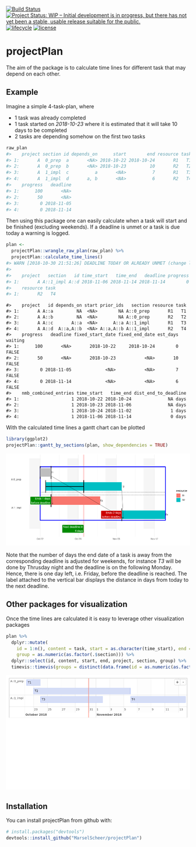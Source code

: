 
[![Build
Status](https://travis-ci.org/MarselScheer/projectPlan.svg?branch=master)](https://travis-ci.org/MarselScheer/projectPlan)
[![Project Status: WIP – Initial development is in progress, but there
has not yet been a stable, usable release suitable for the
public.](https://www.repostatus.org/badges/latest/wip.svg)](https://www.repostatus.org/#wip)
[![lifecycle](https://img.shields.io/badge/lifecycle-experimental-orange.svg)](https://www.tidyverse.org/lifecycle/#experimental)
[![license](https://img.shields.io/badge/license-GPL--3-blue.svg)](https://www.gnu.org/licenses/gpl-3.0.en.html)

# projectPlan

The aim of the package is to calculate time lines for different task
that may depend on each other.

## Example

Imagine a simple 4-task-plan, where

  - 1 task was already completed
  - 1 task started on *2018-10-23* where it is estimated that it will
    take 10 days to be completed
  - 2 tasks are depending somehow on the first two tasks

<!-- end list -->

``` r
raw_plan
#>    project section id depends_on      start        end resource task
#> 1:       A  0_prep  a       <NA> 2018-10-22 2018-10-24       R1   T1
#> 2:       A  0_prep  b       <NA> 2018-10-23         10       R2   T2
#> 3:       A  1_impl  c          a       <NA>          7       R1   T3
#> 4:       A  1_impl  d       a, b       <NA>          6       R2   T4
#>    progress   deadline
#> 1:      100       <NA>
#> 2:       50       <NA>
#> 3:        0 2018-11-05
#> 4:        0 2018-11-14
```

Then using this package one can easily calculate when a task will start
and be finished (excluding weekends). If a deadline is unmet or a task
is due today a warning is logged.

``` r
plan <- 
  projectPlan::wrangle_raw_plan(raw_plan) %>% 
  projectPlan::calculate_time_lines()
#> WARN [2018-10-30 21:51:26] DEADLINE TODAY OR ALREADY UNMET (change logging-threshold to INFO to see all columns)
#> 
#>    project   section   id time_start   time_end   deadline progress
#> 1:       A A::1_impl A::d 2018-11-06 2018-11-14 2018-11-14        0
#>    resource task
#> 1:       R2   T4
```

    #>    project   id depends_on start prior_ids   section resource task
    #> 1:       A A::a         NA  <NA>        NA A::0_prep       R1   T1
    #> 2:       A A::b         NA  <NA>        NA A::0_prep       R2   T2
    #> 3:       A A::c       A::a  <NA>      A::a A::1_impl       R1   T3
    #> 4:       A A::d  A::a,A::b  <NA> A::a,A::b A::1_impl       R2   T4
    #>    progress   deadline fixed_start_date fixed_end_date est_days waiting
    #> 1:      100       <NA>       2018-10-22     2018-10-24        0   FALSE
    #> 2:       50       <NA>       2018-10-23           <NA>       10   FALSE
    #> 3:        0 2018-11-05             <NA>           <NA>        7   FALSE
    #> 4:        0 2018-11-14             <NA>           <NA>        6   FALSE
    #>    nmb_combined_entries time_start   time_end dist_end_to_deadline
    #> 1:                    1 2018-10-22 2018-10-24              NA days
    #> 2:                    1 2018-10-23 2018-11-06              NA days
    #> 3:                    1 2018-10-24 2018-11-02               1 days
    #> 4:                    1 2018-11-06 2018-11-14               0 days

With the calculated time lines a gantt chart can be plotted

``` r
library(ggplot2)
projectPlan::gantt_by_sections(plan, show_dependencies = TRUE)
```

![](README-gantt-1.png)<!-- -->

Note that the number of days the end date of a task is away from the
corresponding deadline is adjusted for weekends, for instance *T3* will
be done by Thrusday night and the deadline is on the following Monday.
Hence, there is one day left, i.e. Friday, before the deadline is
reached. The label attached to the vertical bar displays the distance in
days from today to the next deadline.

## Other packages for visualization

Once the time lines are calculated it is easy to leverage other
visualization packages

``` r
plan %>%
  dplyr::mutate(
    id = 1:n(), content = task, start = as.character(time_start), end = as.character(time_end),
    group = as.numeric(as.factor(.$section))) %>%
  dplyr::select(id, content, start, end, project, section, group) %>%
  timevis::timevis(groups = distinct(data.frame(id = as.numeric(as.factor(.$section)), content = .$section)))
```

![timevis](./README-timevis-1.png)

## Installation

You can install projectPlan from github with:

``` r
# install.packages("devtools")
devtools::install_github("MarselScheer/projectPlan")
```
